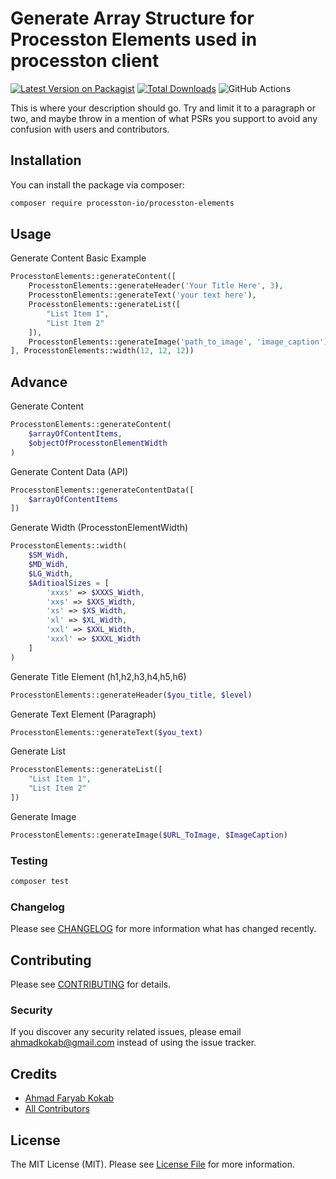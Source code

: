 # Generate Array Structure for Processton Elements used in processton client

[![Latest Version on Packagist](https://img.shields.io/packagist/v/processton-io/processton-elements.svg?style=flat-square)](https://packagist.org/packages/processton-io/processton-elements)
[![Total Downloads](https://img.shields.io/packagist/dt/processton-io/processton-elements.svg?style=flat-square)](https://packagist.org/packages/processton-io/processton-elements)
![GitHub Actions](https://github.com/processton-io/processton-elements/actions/workflows/main.yml/badge.svg)

This is where your description should go. Try and limit it to a paragraph or two, and maybe throw in a mention of what PSRs you support to avoid any confusion with users and contributors.

## Installation

You can install the package via composer:

```bash
composer require processton-io/processton-elements
```

## Usage

Generate Content Basic Example
```php
ProcesstonElements::generateContent([
    ProcesstonElements::generateHeader('Your Title Here', 3),
    ProcesstonElements::generateText('your text here'),
    ProcesstonElements::generateList([
        "List Item 1",
        "List Item 2"
    ]),
    ProcesstonElements::generateImage('path_to_image', 'image_caption')
], ProcesstonElements::width(12, 12, 12))
```

## Advance

Generate Content
```php
ProcesstonElements::generateContent(
    $arrayOfContentItems,
    $objectOfProcesstonElementWidth
)
```
Generate Content Data (API)
```php
ProcesstonElements::generateContentData([
    $arrayOfContentItems
])
```
Generate Width (ProcesstonElementWidth)
```php
ProcesstonElements::width(
    $SM_Widh,
    $MD_Widh,
    $LG_Width,
    $AditioalSizes = [
        'xxxs' => $XXXS_Width,
        'xxs' => $XXS_Width,
        'xs' => $XS_Width,
        'xl' => $XL_Width,
        'xxl' => $XXL_Width,
        'xxxl' => $XXXL_Width
    ]
)
```
Generate Title Element (h1,h2,h3,h4,h5,h6)
```php
ProcesstonElements::generateHeader($you_title, $level)
```
Generate Text Element (Paragraph)
```php
ProcesstonElements::generateText($you_text)
```
Generate List
```php
ProcesstonElements::generateList([
    "List Item 1",
    "List Item 2"
])
```
Generate Image
```php
ProcesstonElements::generateImage($URL_ToImage, $ImageCaption)
```

### Testing

```bash
composer test
```

### Changelog

Please see [CHANGELOG](CHANGELOG.md) for more information what has changed recently.

## Contributing

Please see [CONTRIBUTING](CONTRIBUTING.md) for details.

### Security

If you discover any security related issues, please email ahmadkokab@gmail.com instead of using the issue tracker.

## Credits

-   [Ahmad Faryab Kokab](https://github.com/processton)
-   [All Contributors](../../contributors)

## License

The MIT License (MIT). Please see [License File](LICENSE.md) for more information.